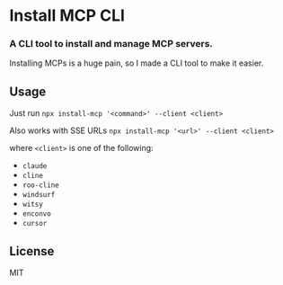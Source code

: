 # Install MCP CLI

### A CLI tool to install and manage MCP servers.

Installing MCPs is a huge pain, so I made a CLI tool to make it easier.

## Usage

Just run
`npx install-mcp '<command>' --client <client>`

Also works with SSE URLs
`npx install-mcp '<url>' --client <client>`

where `<client>` is one of the following:

- `claude`
- `cline`
- `roo-cline`
- `windsurf`
- `witsy`
- `enconvo`
- `cursor`

## License

MIT
